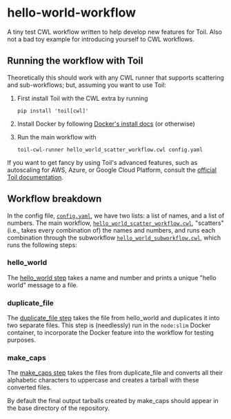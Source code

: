 # hello-world-workflow

A tiny test CWL workflow written to help develop new features for Toil.
Also not a bad toy example for introducing yourself to CWL workflows.

## Running the workflow with Toil

Theoretically this should work with any CWL runner that supports
scattering and sub-workflows; but, assuming you want to use Toil:

1. First install Toil with the CWL extra by running

    ```
    pip install 'toil[cwl]'
    ```

2. Install Docker by following [Docker's install docs](https://docs.docker.com/install/overview/) (or otherwise)

3. Run the main workflow with

    ```
    toil-cwl-runner hello_world_scatter_workflow.cwl config.yaml
    ```

If you want to get fancy by using Toil's advanced features, such as
autoscaling for AWS, Azure, or Google Cloud Platform, consult the
[official Toil documentation](http://toil.readthedocs.io/).

## Workflow breakdown

In the config file, [`config.yaml`](config.yaml), we have two lists: a
list of names, and a list of numbers. The main workflow,
[`hello_world_scatter_workflow.cwl`](hello_world_scatter_workflow.cwl),
"scatters" (i.e., takes every combination of) the names and numbers, and
runs each combination through the subworkflow
[`hello_world_subworkflow.cwl`](hello_world_subworkflow.cwl), which runs
the following steps:

### hello_world

The [hello_world step](steps/hello_world.cwl) takes a name and number
and prints a unique "hello world" message to a file.

### duplicate_file

The [duplicate_file step](steps/duplicate_file.cwl) takes the file from
hello_world and duplicates it into two separate files. This step is
(needlessly) run in the `node:slim` Docker container, to incorporate the
Docker feature into the workflow for testing purposes.

### make_caps

The [make_caps step](steps/make_caps.cwl) takes the files from
duplicate_file and converts all their alphabetic characters to uppercase
and creates a tarball with these converted files.

By default the final output tarballs created by make_caps should appear
in the base directory of the repository.
